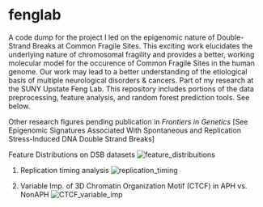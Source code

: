# fenglab
A code dump for the project I led on the epigenomic nature of Double-Strand Breaks at Common Fragile Sites. This exciting work elucidates the underlying nature of chromosomal fragility and provides a better, working molecular model for the occurence of Common Fragile Sites in the human genome. Our work may lead to a better understanding of the etiological basis of multiple neurological disorders & cancers. Part of my research at the SUNY Upstate Feng Lab. This repository includes portions of the data preprocessing, feature analysis, and random forest prediction tools. See below.

Other research figures pending publication in _Frontiers in Genetics_ [See Epigenomic Signatures Associated With Spontaneous and Replication Stress-Induced DNA Double Strand Breaks]

Feature Distributions on DSB datasets 
![feature_distribuitions](httpsuser-images.githubusercontent.com79488137195991566-ca43559d-cb81-4a4b-b148-e269e70643ac.PNG)

1) Replication timing analysis 
![replication_timing](httpsuser-images.githubusercontent.com79488137195991796-5fd63808-32f2-4869-b60c-93e9742d1577.PNG)

3) Variable Imp. of 3D Chromatin Organization Motif (CTCF) in APH vs. NonAPH 
![CTCF_variable_imp](httpsuser-images.githubusercontent.com79488137195991823-1e72e952-fe84-4173-b91d-4f5bbf0d4557.PNG)

